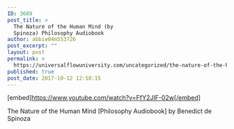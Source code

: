 ```yaml
---
ID: 3689
post_title: >
  The Nature of the Human Mind (by
  Spinoza) Philosophy Audiobook
author: abbie04m553726
post_excerpt: ""
layout: post
permalink: >
  https://universalflowuniversity.com/uncategorized/the-nature-of-the-human-mind-by-spinoza-philosophy-audiobook/
published: true
post_date: 2017-10-12 12:58:15
---
```

[embed]https://www.youtube.com/watch?v=FfY2JIF-02w[/embed]<br>
<p>The Nature of the Human Mind [Philosophy Audiobook] by Benedict de Spinoza</p>